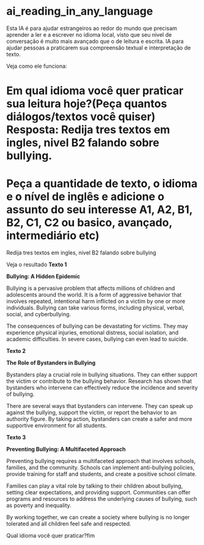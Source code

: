 # ai_reading_in_any_language
Esta IA é para ajudar estrangeiros ao redor do mundo que precisam aprender a ler e a escrever no idioma local, visto que seu nivel de conversação é muito mais avançado que o de leitura e escrita.
IA para ajudar pessoas a  praticarem sua compreensão textual e interpretação de texto.


Veja como ele funciona:

Em qual idioma você quer praticar sua leitura hoje?(Peça quantos diálogos/textos você quiser)
Resposta: Redija tres textos em ingles, nivel B2 falando sobre bullying.
==================================================================
**Peça a quantidade de texto, o idioma e o nível de inglês e adicione 
o assunto do seu interesse A1, A2, B1, B2, C1, C2 ou basico, 
avançado, intermediário etc)**
=================================================================
Redija tres textos em ingles, nivel B2 falando sobre bullying

Veja o resultado
  **Texto 1**

**Bullying: A Hidden Epidemic**

Bullying is a pervasive problem that affects millions of children and adolescents around the world. It is a form of aggressive behavior that involves repeated, intentional harm inflicted on a victim by one or more individuals. Bullying can take various forms, including physical, verbal, social, and cyberbullying.

The consequences of bullying can be devastating for victims. They may experience physical injuries, emotional distress, social isolation, and academic difficulties. In severe cases, bullying can even lead to suicide.

**Texto 2**

**The Role of Bystanders in Bullying**

Bystanders play a crucial role in bullying situations. They can either support the victim or contribute to the bullying behavior. Research has shown that bystanders who intervene can effectively reduce the incidence and severity of bullying.

There are several ways that bystanders can intervene. They can speak up against the bullying, support the victim, or report the behavior to an authority figure. By taking action, bystanders can create a safer and more supportive environment for all students.

**Texto 3**

**Preventing Bullying: A Multifaceted Approach**

Preventing bullying requires a multifaceted approach that involves schools, families, and the community. Schools can implement anti-bullying policies, provide training for staff and students, and create a positive school climate.

Families can play a vital role by talking to their children about bullying, setting clear expectations, and providing support. Communities can offer programs and resources to address the underlying causes of bullying, such as poverty and inequality.

By working together, we can create a society where bullying is no longer tolerated and all children feel safe and respected. 

Qual idioma você quer praticar?fim
